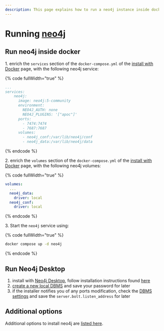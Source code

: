 ```yaml
---
description: This page explains how to run a neo4j instance inside docker. For any additional information please refer to the [neo4j documentation](https://neo4j.com/docs/getting-started/)
---
```


# Running [neo4j](https://neo4j.com/docs/)

## Run neo4j inside docker

&#x20;1\. enrich the `services` section of the `docker-compose.yml` of the [install with Docker](../../../local-mode/install-with-docker.md) page, with the following neo4j service: 

{% code fullWidth="true" %}
```yaml
...
services:
    neo4j:
      image: neo4j:5-community
      environment:
        NEO4J_AUTH: none
        NEO4J_PLUGINS: '["apoc"]'
      ports:
        - 7474:7474
        - 7687:7687
      volumes:
        - neo4j_conf:/var/lib/neo4j/conf
        - neo4j_data:/var/lib/neo4j/data
```
{% endcode %}

&#x20;2\. enrich the `volumes` section of the `docker-compose.yml` of the [install with Docker](../../../local-mode/install-with-docker.md) page, with the following neo4j volumes:

{% code fullWidth="true" %}
```yaml
volumes:
  ...
  neo4j_data:
    driver: local
  neo4j_conf:
    driver: local
```
{% endcode %}

&#x20;3\. Start the `neo4j` service using:

{% code fullWidth="true" %}
```bash
docker compose up -d neo4j
``` 
{% endcode %}

## Run Neo4j Desktop

1. install with  [Neo4j Desktop](https://neo4j.com/docs/desktop-manual/current/), follow installation instructions found [here](https://neo4j.com/docs/desktop-manual/current/installation/)
2. [create a new local DBMS](https://neo4j.com/docs/desktop-manual/current/operations/create-dbms/) and save your password for later
3. if the installer notifies you of any ports modification, check the [DBMS settings](https://neo4j.com/docs/desktop-manual/current/visual-tour/#dbms) and save the `server.bolt.listen_address` for later  

## Additional options
Additional options to install neo4j are [listed here](https://neo4j.com/docs/operations-manual/current/installation/).